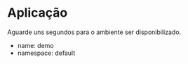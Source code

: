 # Aplicação

Aguarde uns segundos para o ambiente ser disponibilizado.

- name: demo
- namespace: default




